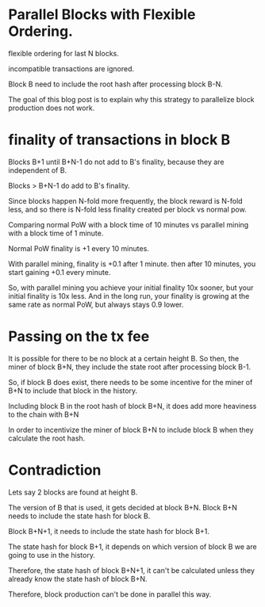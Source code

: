 Parallel Blocks with Flexible Ordering.
=============

flexible ordering for last N blocks.

incompatible transactions are ignored.

Block B need to include the root hash after processing block B-N.

The goal of this blog post is to explain why this strategy to parallelize block production does not work.


finality of transactions in block B
=============

Blocks B+1 until B+N-1 do not add to B's finality, because they are independent of B.

Blocks > B+N-1 do add to B's finality.

Since blocks happen N-fold more frequently, the block reward is N-fold less, and so there is N-fold less finality created per block vs normal pow.

Comparing normal PoW with a block time of 10 minutes vs parallel mining with a block time of 1 minute.

Normal PoW finality is +1 every 10 minutes.

With parallel mining, finality is +0.1 after 1 minute. then after 10 minutes, you start gaining +0.1 every minute.

So, with parallel mining you achieve your initial finality 10x sooner, but your initial finality is 10x less.
And in the long run, your finality is growing at the same rate as normal PoW, but always stays 0.9 lower.

Passing on the tx fee
=============

It is possible for there to be no block at a certain height B. So then, the miner of block B+N, they include the state root after processing block B-1.

So, if block B does exist, there needs to be some incentive for the miner of B+N to include that block in the history.

Including block B in the root hash of block B+N, it does add more heaviness to the chain with B+N

In order to incentivize the miner of block B+N to include block B when they calculate the root hash.

Contradiction
==========

Lets say 2 blocks are found at height B.

The version of B that is used, it gets decided at block B+N.
Block B+N needs to include the state hash for block B.

Block B+N+1, it needs to include the state hash for block B+1.

The state hash for block B+1, it depends on which version of block B we are going to use in the history.

Therefore, the state hash of block B+N+1, it can't be calculated unless they already know the state hash of block B+N.

Therefore, block production can't be done in parallel this way.

